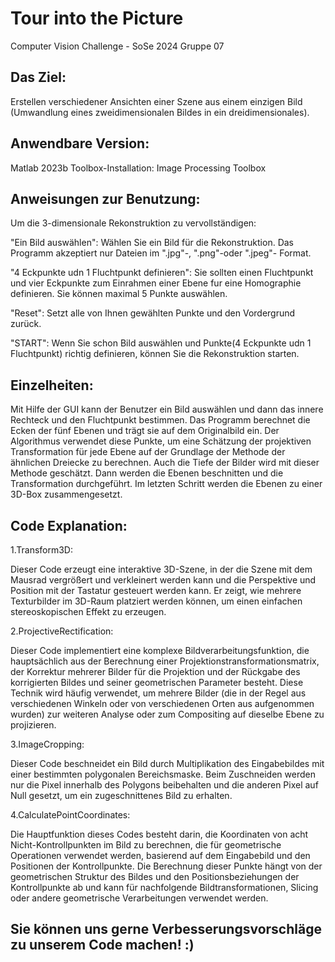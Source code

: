 # Tour into the Picture

Computer Vision Challenge - SoSe 2024
Gruppe 07


## Das Ziel: 

Erstellen verschiedener Ansichten einer Szene aus einem einzigen Bild (Umwandlung eines zweidimensionalen Bildes in ein dreidimensionales).

## Anwendbare Version: 

Matlab 2023b Toolbox-Installation: Image Processing Toolbox

## Anweisungen zur Benutzung:

Um die 3-dimensionale Rekonstruktion zu vervollständigen:

"Ein Bild auswählen": Wählen Sie ein Bild für die Rekonstruktion. Das Programm akzeptiert nur Dateien im ".jpg"-, ".png"-oder ".jpeg"- Format.

"4 Eckpunkte udn 1 Fluchtpunkt definieren": Sie sollten einen Fluchtpunkt und vier Eckpunkte zum Einrahmen einer Ebene fur eine Homographie definieren. Sie können maximal 5 Punkte auswählen.

"Reset": Setzt alle von Ihnen gewählten Punkte und den Vordergrund zurück.

"START": Wenn Sie schon Bild auswählen und Punkte(4 Eckpunkte udn 1 Fluchtpunkt) richtig definieren, können Sie die Rekonstruktion starten.

## Einzelheiten:

Mit Hilfe der GUI kann der Benutzer ein Bild auswählen und dann das innere Rechteck und den Fluchtpunkt bestimmen. Das Programm berechnet die Ecken der fünf Ebenen und trägt sie auf dem Originalbild ein. Der Algorithmus verwendet diese Punkte, um eine Schätzung der projektiven Transformation für jede Ebene auf der Grundlage der Methode der ähnlichen Dreiecke zu berechnen. Auch die Tiefe der Bilder wird mit dieser Methode geschätzt. Dann werden die Ebenen beschnitten und die Transformation durchgeführt. Im letzten Schritt werden die Ebenen zu einer 3D-Box zusammengesetzt.

## Code Explanation:

1.Transform3D:

Dieser Code erzeugt eine interaktive 3D-Szene, in der die Szene mit dem Mausrad vergrößert und verkleinert werden kann und die Perspektive und Position mit der Tastatur gesteuert werden kann. Er zeigt, wie mehrere Texturbilder im 3D-Raum platziert werden können, um einen einfachen stereoskopischen Effekt zu erzeugen.

2.ProjectiveRectification:

Dieser Code implementiert eine komplexe Bildverarbeitungsfunktion, die hauptsächlich aus der Berechnung einer Projektionstransformationsmatrix, der Korrektur mehrerer Bilder für die Projektion und der Rückgabe des korrigierten Bildes und seiner geometrischen Parameter besteht. Diese Technik wird häufig verwendet, um mehrere Bilder (die in der Regel aus verschiedenen Winkeln oder von verschiedenen Orten aus aufgenommen wurden) zur weiteren Analyse oder zum Compositing auf dieselbe Ebene zu projizieren.

3.ImageCropping:

Dieser Code beschneidet ein Bild durch Multiplikation des Eingabebildes mit einer bestimmten polygonalen Bereichsmaske. Beim Zuschneiden werden nur die Pixel innerhalb des Polygons beibehalten und die anderen Pixel auf Null gesetzt, um ein zugeschnittenes Bild zu erhalten.

4.CalculatePointCoordinates:

Die Hauptfunktion dieses Codes besteht darin, die Koordinaten von acht Nicht-Kontrollpunkten im Bild zu berechnen, die für geometrische Operationen verwendet werden, basierend auf dem Eingabebild und den Positionen der Kontrollpunkte. Die Berechnung dieser Punkte hängt von der geometrischen Struktur des Bildes und den Positionsbeziehungen der Kontrollpunkte ab und kann für nachfolgende Bildtransformationen, Slicing oder andere geometrische Verarbeitungen verwendet werden.

## Sie können uns gerne Verbesserungsvorschläge zu unserem Code machen! :)
